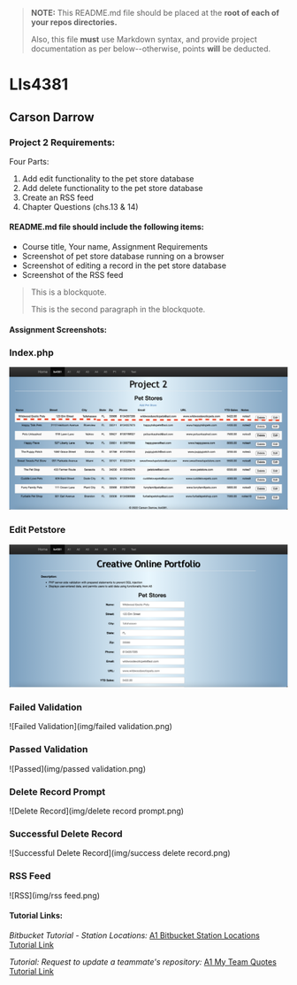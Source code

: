 > **NOTE:** This README.md file should be placed at the **root of each of your repos directories.**
>
>Also, this file **must** use Markdown syntax, and provide project documentation as per below--otherwise, points **will** be deducted.
>

# LIs4381

## Carson Darrow

### Project 2 Requirements:

Four Parts:

1. Add edit functionality to the pet store database
2. Add delete functionality to the pet store database
3. Create an RSS feed
4. Chapter Questions (chs.13 & 14)

#### README.md file should include the following items:

* Course title, Your name, Assignment Requirements
* Screenshot of pet store database running on a browser
* Screenshot of editing a record in the pet store database
* Screenshot of the RSS feed

> This is a blockquote.
> 
> This is the second paragraph in the blockquote.


#### Assignment Screenshots:

### Index.php
![Index](img/index.png)

### Edit Petstore 
![Edit Petstore](img/EditPetstore.png)

### Failed Validation
![Failed Validation](img/failed validation.png)

### Passed Validation 
![Passed](img/passed validation.png)

### Delete Record Prompt 
![Delete Record](img/delete record prompt.png)

### Successful Delete Record 
![Successful Delete Record](img/success delete record.png)

### RSS Feed
![RSS](img/rss feed.png)




#### Tutorial Links:

*Bitbucket Tutorial - Station Locations:*
[A1 Bitbucket Station Locations Tutorial Link](https://bitbucket.org/cbd19a/bitbucketstationlocations/ "Bitbucket Station Locations")

*Tutorial: Request to update a teammate's repository:*
[A1 My Team Quotes Tutorial Link](https://bitbucket.org/username/myteamquotes/ "My Team Quotes Tutorial")

